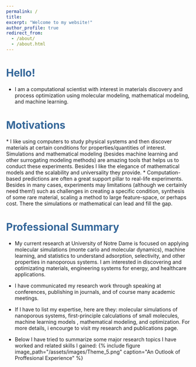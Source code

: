 ```yaml
---
permalink: /
title: 
excerpt: "Welcome to my website!"
author_profile: true
redirect_from: 
  - /about/
  - /about.html
---
```

<style>
   /* Style for the title */
    h1 {
        color:  #336699; /* Change the title text color to blue */
    }
</style>

<!-- Title of the page in blue -->
<h1>Hello!</h1>

* I am a computational scientist with interest in materials discovery and process optimization using molecular modeling, mathematical modeling, and machine learning. 

<h1>Motivations</h1>
* I like using computers to study physical systems and then discover materials at certain conditions for properties/quantities of interest. Simulations and mathematical modeling (besides machine learning and other surrogating modeling methods) are amazing tools that helps us to conduct these experiments. Besides I like the elegance of mathematical models and the scalability and universality they provide.
* Computation-based predictions are often a great support pillar to real-life experiments. Besides in many cases, experiments may limitations (although we certainly need them!) such as challenges in creating a specific condition, synthesis of some rare material, scaling a method to large feature-space, or perhaps cost. There the simulations or mathematical can lead and fill the gap.

<h1>Professional Summary</h1>

* My current research at University of Notre Dame is focused on applying molecular simulations (monte carlo and molecular dynamics), machine learning, and statistics to understand adsorption, selectivity, and other properties in nanoporous systems. I am interested in discovering and optimizating materials, engineering systems for energy, and healthcare applications.

* I have communicated my research work through speaking at conferences, publishing in journals, and of course many academic meetings.

* If I have to list my expertise, here are they: molecular simulations of nanoporous systems, first-principle calculations of small molecules, machine learning models , mathematical modeling, and optimization. For more details, i encourge to visit my research and publications page.

* Below I have tried to summarize some major research topics I have worked and related skills I gained:
 {% include figure image_path="/assets/images/Theme_5.png" caption="An Outlook of Proffesional Experience" %}

